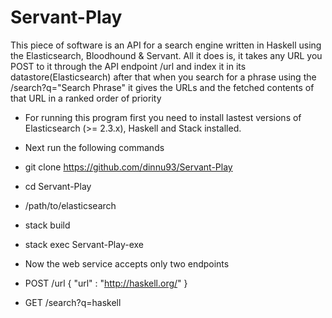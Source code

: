 # Servant-Play

This piece of software is an API for a search engine written in Haskell using the Elasticsearch, Bloodhound & Servant. All it does is, it takes any URL you POST to it through the API endpoint /url and index it in its datastore(Elasticsearch) after that when you search for a phrase using the /search?q="Search Phrase" it gives the URLs and the fetched contents of that URL in a ranked order of priority 


* For running this program first you need to install lastest versions of Elasticsearch (>= 2.3.x), Haskell and Stack installed.

*  Next run the following commands
 * git clone https://github.com/dinnu93/Servant-Play
 * cd Servant-Play
 * /path/to/elasticsearch 
 * stack build
 * stack exec Servant-Play-exe
 
* Now the web service accepts only two endpoints
 * POST /url  { "url" : "http://haskell.org/" } 
 * GET /search?q=haskell
